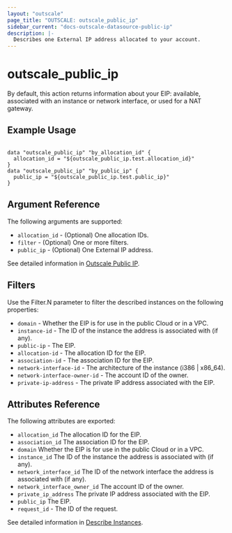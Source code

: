 ```yaml
---
layout: "outscale"
page_title: "OUTSCALE: outscale_public_ip"
sidebar_current: "docs-outscale-datasource-public-ip"
description: |-
  Describes one External IP address allocated to your account.
---
```


# outscale_public_ip

By default, this action returns information about your EIP: available, associated with an instance or network interface, or used for a NAT gateway.
## Example Usage

```hcl

data "outscale_public_ip" "by_allocation_id" {
  allocation_id = "${outscale_public_ip.test.allocation_id}"
}
data "outscale_public_ip" "by_public_ip" {
  public_ip = "${outscale_public_ip.test.public_ip}"
}
```

## Argument Reference

The following arguments are supported:

* `allocation_id` - (Optional) One allocation IDs.
* `filter` - (Optional) One or more filters.
* `public_ip` - (Optional) One External IP address.


See detailed information in [Outscale Public IP](http://docs.outscale.com/api_fcu/operations/Action_DescribeAddresses_get.html#_api_fcu-action_describeaddresses_get).

## Filters

Use the Filter.N parameter to filter the described instances on the following properties:

* `domain` - Whether the EIP is for use in the public Cloud or in a VPC.
* `instance-id` - The ID of the instance the address is associated with (if any).
* `public-ip` - The EIP.
* `allocation-id` - The allocation ID for the EIP.
* `association-id` - The association ID for the EIP.
* `network-interface-id` - The architecture of the instance (i386 | x86_64).
* `network-interface-owner-id` - The account ID of the owner.
* `private-ip-address` - The private IP address associated with the EIP.

## Attributes Reference

The following attributes are exported:
* `allocation_id` The allocation ID for the EIP.
* `association_id` The association ID for the EIP.
* `domain` Whether the EIP is for use in the public Cloud or in a VPC.
* `instance_id` The ID of the instance the address is associated with (if any).
* `network_interface_id` The ID of the network interface the address is associated with (if any).
* `network_interface_owner_id` The account ID of the owner.
* `private_ip_address` The private IP address associated with the EIP.
* `public_ip` The EIP.
* `request_id` - The ID of the request.

See detailed information in [Describe Instances](http://docs.outscale.com/api_fcu/operations/Action_DescribeAddresses_get.html#_api_fcu-action_describeaddresses_get).
